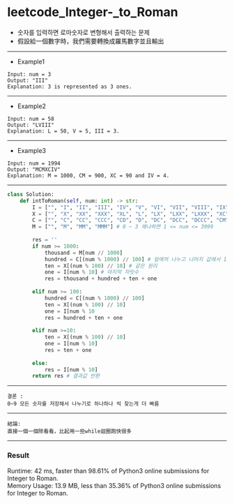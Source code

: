 # leetcode_Integer-_to_Roman
+ 숫자를 입력하면 로마숫자로 변형해서 출력하는 문제
+ 假設給一個數字時，我們需要轉換成羅馬數字並且輸出

-----
+ Example1
```
Input: num = 3
Output: "III"
Explanation: 3 is represented as 3 ones.
```
----
+ Example2
```
Input: num = 58
Output: "LVIII"
Explanation: L = 50, V = 5, III = 3.
```
----
+ Example3
```
Input: num = 1994
Output: "MCMXCIV"
Explanation: M = 1000, CM = 900, XC = 90 and IV = 4.
```
----
```python
class Solution:
    def intToRoman(self, num: int) -> str:
        I = ["", "I", "II", "III", "IV", "V", "VI", "VII", "VIII", "IX"]　#  0 ~ 9 숫자 저장
        X = ["", "X", "XX", "XXX", "XL", "L", "LX", "LXX", "LXXX", "XC"] # 0 ~ 9
        C = ["", "C", "CC", "CCC", "CD", "D", "DC", "DCC", "DCCC", "CM"] # 0 ~ 9
        M = ["", "M", "MM", "MMM"] # 0 ~ 3 왜냐하면 1 <= num <= 3999
        
        res = ''
        if num >= 1000:
            thousand = M[num // 1000] 
            hundred = C[(num % 1000) // 100] # 앞에꺼 나누고 나머지 값에서 100 나누기
            ten = X[(num % 100) // 10] # 같은 원리
            one = I[num % 10] # 마지막 자릿수
            res = thousand + hundred + ten + one
            
        elif num >= 100:
            hundred = C[(num % 1000) // 100]
            ten = X[(num % 100) // 10]
            one = I[num % 10
            res = hundred + ten + one
                    
        elif num >=10:
            ten = X[(num % 100) // 10]
            one = I[num % 10]
            res = ten + one
                    
        else:
            res = I[num % 10]
        return res # 결과값 반환
```
---
```
결론 : 
0~9 모든 숫자를 저장해서 나누기로 하나하나 씩 찾는게 더 빠름
```
---
```
結論:
直接一個一個除看看，比起用一些while迴圈跑快很多
```
---
### Result
Runtime: 42 ms, faster than 98.61% of Python3 online submissions for Integer to Roman.\
Memory Usage: 13.9 MB, less than 35.36% of Python3 online submissions for Integer to Roman.
